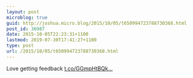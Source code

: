 ```yaml
---
layout: post
microblog: true
guid: http://joshua.micro.blog/2015/10/05/t650994723788730368.html
post_id: 36987
date: 2015-10-05T22:23:31+1100
lastmod: 2019-07-30T17:41:27+1100
type: post
url: /2015/10/05/t650994723788730368.html
---
```

Love getting feedback [t.co/GGmpHtBQk...](http://t.co/GGmpHtBQkk)
